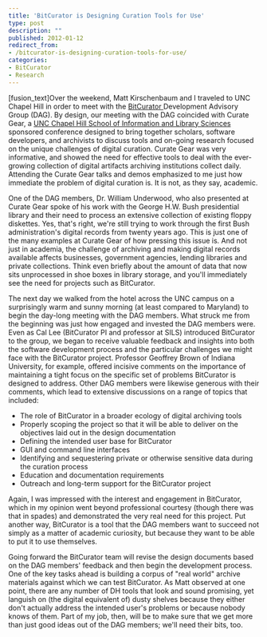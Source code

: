 ```yaml
---
title: 'BitCurator is Designing Curation Tools for Use'
type: post
description: ""
published: 2012-01-12
redirect_from: 
- /bitcurator-is-designing-curation-tools-for-use/
categories:
- BitCurator
- Research
---
```

\[fusion_text]Over the weekend, Matt Kirschenbaum and I traveled to UNC Chapel Hill in order to meet with the [BitCurator ](http://www.bitcurator.net/)Development Advisory Group (DAG). By design, our meeting with the DAG coincided with Curate Gear, a [UNC Chapel Hill School of Information and Library Sciences ](http://sils.unc.edu/)sponsored conference designed to bring together scholars, software developers, and archivists to discuss tools and on-going research focused on the unique challenges of digital curation. Curate Gear was very informative, and showed the need for effective tools to deal with the ever-growing collection of digital artifacts archiving institutions collect daily. Attending the Curate Gear talks and demos emphasized to me just how immediate the problem of digital curation is. It is not, as they say, academic.

One of the DAG members, Dr. William Underwood, who also presented at Curate Gear spoke of his work with the George H.W. Bush presidential library and their need to process an extensive collection of existing floppy diskettes. Yes, that's right, we're still trying to work through the first Bush administration's digital records from twenty years ago. This is just one of the many examples at Curate Gear of how pressing this issue is. And not just in academia, the challenge of archiving and making digital records available affects businesses, government agencies, lending libraries and private collections. Think even briefly about the amount of data that now sits unprocessed in shoe boxes in library storage, and you'll immediately see the need for projects such as BitCurator.

The next day we walked from the hotel across the UNC campus on a surprisingly warm and sunny morning (at least compared to Maryland) to begin the day-long meeting with the DAG members. What struck me from the beginning was just how engaged and invested the DAG members were. Even as Cal Lee (BitCurator PI and professor at SILS) introduced BitCurator to the group, we began to receive valuable feedback and insights into both the software development process and the particular challenges we might face with the BitCurator project. Professor Geoffrey Brown of Indiana University, for example, offered incisive comments on the importance of maintaining a tight focus on the specific set of problems BitCurator is designed to address. Other DAG members were likewise generous with their comments, which lead to extensive discussions on a range of topics that included:

- The role of BitCurator in a broader ecology of digital archiving tools
- Properly scoping the project so that it will be able to deliver on the objectives laid out in the design documentation
- Defining the intended user base for BitCurator
- GUI and command line interfaces
- Identifying and sequestering private or otherwise sensitive data during the curation process
- Education and documentation requirements
- Outreach and long-term support for the BitCurator project

Again, I was impressed with the interest and engagement in BitCurator, which in my opinion went beyond professional courtesy (though there was that in spades) and demonstrated the very real need for this project. Put another way, BitCurator is a tool that the DAG members want to succeed not simply as a matter of academic curiosity, but because they want to be able to put it to use themselves.

Going forward the BitCurator team will revise the design documents based on the DAG members' feedback and then begin the development process. One of the key tasks ahead is building a corpus of "real world" archive materials against which we can test BitCurator. As Matt observed at one point, there are any number of DH tools that look and sound promising, yet languish on (the digital equivalent of) dusty shelves because they either don't actually address the intended user's problems or because nobody knows of them. Part of my job, then, will be to make sure that we get more than just good ideas out of the DAG members; we'll need their bits, too.
